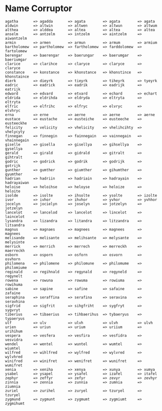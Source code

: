 # Name Corruptor

    agatha       => agadda       => agata        => agata        => agata       
    aldwin       => altwin       => altwen       => altwun       => altwum      
    althea       => alddea       => altea        => altea        => altea       
    anselm       => antzelm      => intzelm      => aintzelm     => aiwantzelm  
    armin        => armen        => armun        => armum        => armium      
    bartholomew  => partholomew  => fartholomew  => farddolomew  => fartolomew  
    berengar     => baerengar    => baerungar    => baerumgar    => baeriumgar  
    clarice      => clarihce     => claryce      => claryce      => claryce     
    constance    => konstance    => khonstance   => khonstince   => khonstaince 
    dierk        => dieyrk       => tieyrk       => tiheyrk      => tyeyrk      
    eadric       => eadrick      => eadrik       => eadrijk      => eatrijk     
    edward       => edvard       => etvard       => echard       => echart      
    eldrida      => eldrihda     => eldryda      => eltryta      => eltryta     
    elfric       => elfrihc      => elfryc       => elvryc       => elvhryc     
    erna         => erne         => aerne        => aerne        => aerne       
    eustace      => eustache     => eusteiche    => eusteeche    => eusteeckhe  
    felicity     => velicity     => vhelicity    => vhelihcihty  => vhelycyty   
    finnegan     => finnegin     => fainnegain   => vainnegain   => vhainnegain 
    giselle      => gisella      => gisellya     => gihsellya    => gysellya    
    gerald       => girald       => gidrald      => gitralt      => gihtralt    
    godric       => godrick      => godrik       => godrijk      => gotrijk     
    gunther      => gumther      => giumther     => gihumther    => gyumther    
    hadrian      => hadriin      => hadriain     => hadrayain    => hadrayaiwan 
    heloise      => heloihse     => heloyse      => heloize      => heloite     
    isolde       => isolte       => ihsolte      => ysolte       => izolte      
    ivor         => ivhor        => ihvhor       => yvhor        => yvhhor      
    jocelyn      => jocielyn     => joselyn      => jotzelyn     => jotzelyn    
    lancelot     => lancelod     => lancelot     => lincelot     => laincelot   
    lysandra     => lizandra     => litandra     => litzandra    => litsandra   
    magnus       => magnaes      => magnees      => magnees      => magnees     
    melisande    => melisante    => melihsante   => melysante    => melysinte   
    merrick      => merrich      => merrech      => merreckh     => maerreckh   
    osborn       => osporn       => osforn       => osvorn       => osvhorn     
    philomena    => philomene    => philomune    => philomume    => philomiume  
    reginald     => regihnald    => regynald     => regyneld     => regynelt    
    rowena       => rowuna       => rowuma       => rowiuma      => rowihuma    
    sabine       => sapine       => safine       => safaine      => zafaine     
    seraphina    => seraffina    => serafina     => seravina     => seravhina   
    sigfrid      => sigfrit      => sihgfriht    => sygfryt      => sygvryt     
    tiberius     => tibaerius    => tihbaerihus  => tybaeryus    => typaeryus   
    ulf          => ulv          => ulvh         => ulvh         => ulvh        
    urien        => uriun        => urium        => uriium       => urihihum    
    vespera      => vesfera      => vesfira      => vesfidra     => vesvidra    
    wendel       => wentel       => wuntel       => wumtel       => wiumtel     
    wilfred      => wihlfred     => wylfred      => wylvred      => wylvhred    
    winifred     => winifret     => wenifret     => wunifret     => wumifret    
    xenia        => xeniha       => xenya        => xunya        => xumya       
    ysabel       => ysapel       => ysafel       => izafel       => itafel      
    zephyr       => zeffyr       => zefyr        => zevyr        => zevhyr      
    zinnia       => zennia       => zunnia       => zumnia       => ziumnia     
    zuriel       => zurihel      => zuryel       => tzuryel      => tzuryel     
    zygmund      => zygmunt      => zygmumt      => zygmiumt     => zygmihumt   
```
